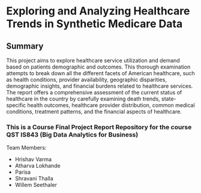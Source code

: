 # Exploring and Analyzing Healthcare Trends in Synthetic Medicare Data

## Summary
This project aims to explore healthcare service utilization and demand based on patients demographic and outcomes. This thorough examination attempts to break down all the different facets of American healthcare, such as health conditions, provider availability, geographic disparities, demographic insights, and financial burdens related to healthcare services. The report offers a comprehensive assessment of the current status of healthcare in the country by carefully examining death trends, state-specific health outcomes, healthcare provider distribution, common medical conditions, treatment patterns, and the financial aspects of healthcare.

### This is a Course Final Project Report Repository for the course QST IS843 (Big Data Analytics for Business)

Team Members:
- Hrishav Varma
- Atharva Lokhande
- Parisa
- Shravani Thalla
- Willem Seethaler
